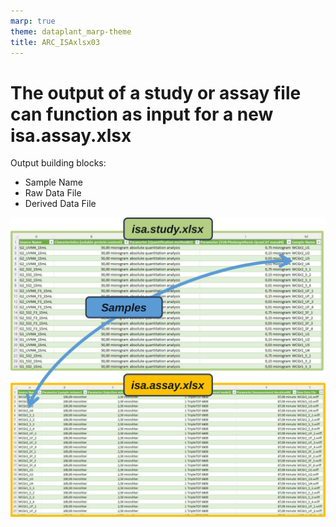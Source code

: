 ```yaml
---
marp: true
theme: dataplant_marp-theme
title: ARC_ISAxlsx03
---
```


# The output of a study or assay file can function as input for a new isa.assay.xlsx 

Output building blocks:
- Sample Name
- Raw Data File
- Derived Data File

![bg right w:600](../images/ISAmodel_ARC01_img05.svg)
